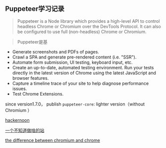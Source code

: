 ## Puppeteer学习记录

> Puppeteer is a Node library which provides a high-level API to control headless Chrome or Chromium over the DevTools Protocol. It can also be configured to use full (non-headless) Chrome or Chromium.

> Puppeteer是基

- Generate screenshots and PDFs of pages.
- Crawl a SPA and generate pre-rendered content (i.e. "SSR").
- Automate form submission, UI testing, keyboard input, etc.
- Create an up-to-date, automated testing environment. Run your tests directly in the latest version of Chrome using the latest JavaScript and browser features.
- Capture a timeline trace of your site to help diagnose performance issues.
- Test Chrome Extensions.


since version1.7.0， publish `puppeteer-core`: lighter version（without Chromium ）

[hackernoon](https://hackernoon.com/artificial-intelligence/home)

[一个不知道做啥的站](https://else.vip/posts/)

[the difference between chromium and chrome ](https://www.howtogeek.com/202825/what%E2%80%99s-the-difference-between-chromium-and-chrome/)